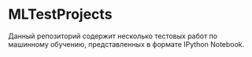 # MLTestProjects

Данный репозиторий содержит несколько тестовых работ по машинному обучению, представленных в формате IPython Notebook.
